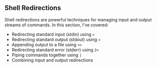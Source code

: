 ## Shell Redirections

Shell redirections are powerful techniques for managing input and output streams of commands. In this section, I've covered:

- Redirecting standard input (stdin) using `<`
- Redirecting standard output (stdout) using `>`
- Appending output to a file using `>>`
- Redirecting standard error (stderr) using `2>`
- Piping commands together using `|`
- Combining input and output redirections
